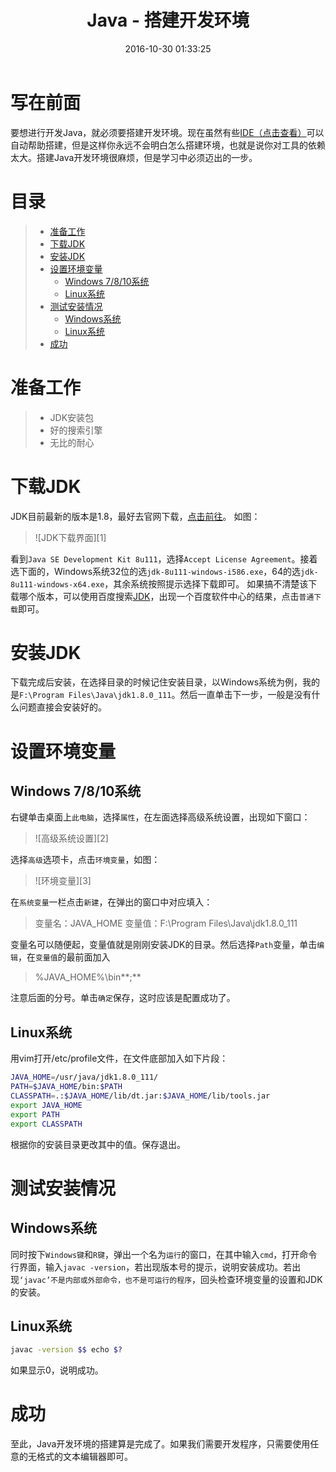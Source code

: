 ﻿---
title: Java - 搭建开发环境
date: 2016-10-30 01:33:25
tags:
- Java
categories:
- Code
---
# 写在前面
要想进行开发Java，就必须要搭建开发环境。现在虽然有些[IDE（点击查看）](https://baike.baidu.com/item/%E9%9B%86%E6%88%90%E5%BC%80%E5%8F%91%E7%8E%AF%E5%A2%83/298524?fromtitle=IDE&fromid=8232086&type=syn)可以自动帮助搭建，但是这样你永远不会明白怎么搭建环境，也就是说你对工具的依赖太大。搭建Java开发环境很麻烦，但是学习中必须迈出的一步。
<!--more-->

# 目录
  > - [准备工作](#准备工作)
  > - [下载JDK](#下载JDK)
  > - [安装JDK](#安装JDK)
  > - [设置环境变量](#设置环境变量)
  >   - [Windows 7/8/10系统](#Windows-7-8-10系统)
  >   - [Linux系统](#Linux系统)
  > - [测试安装情况](#测试安装情况)
  >   - [Windows系统](#Windows系统)
  >   - [Linux系统](#Linux系统)
  > - [成功](#成功)

# 准备工作
> * JDK安装包
> * 好的搜索引擎
> * 无比的耐心

# 下载JDK
JDK目前最新的版本是1.8，最好去官网下载，[点击前往](https://www.oracle.com/technetwork/java/javase/downloads/jdk8-downloads-2133151.html)。
如图：

> ![JDK下载界面][1]

看到`Java SE Development Kit 8u111`，选择`Accept License Agreement`。接着选下面的，Windows系统32位的选`jdk-8u111-windows-i586.exe`，64的选`jdk-8u111-windows-x64.exe`，其余系统按照提示选择下载即可。
如果搞不清楚该下载哪个版本，可以使用百度搜索[JDK](https://www.baidu.com/s?wd=JDK)，出现一个百度软件中心的结果，点击`普通下载`即可。

# 安装JDK
下载完成后安装，在选择目录的时候记住安装目录，以Windows系统为例，我的是`F:\Program Files\Java\jdk1.8.0_111`。然后一直单击下一步，一般是没有什么问题直接会安装好的。

# 设置环境变量
## Windows 7/8/10系统
右键单击桌面上`此电脑`，选择`属性`，在左面选择高级系统设置，出现如下窗口：

> ![高级系统设置][2]

选择`高级`选项卡，点击`环境变量`，如图：

> ![环境变量][3]

在`系统变量`一栏点击`新建`，在弹出的窗口中对应填入：

> 变量名：JAVA_HOME
> 变量值：F:\Program Files\Java\jdk1.8.0_111

变量名可以随便起，变量值就是刚刚安装JDK的目录。然后选择`Path`变量，单击`编辑`，在`变量值`的最前面加入

> %JAVA_HOME%\bin**;**

注意后面的分号。单击`确定`保存，这时应该是配置成功了。

## Linux系统
用vim打开/etc/profile文件，在文件底部加入如下片段：
```bash
JAVA_HOME=/usr/java/jdk1.8.0_111/
PATH=$JAVA_HOME/bin:$PATH
CLASSPATH=.:$JAVA_HOME/lib/dt.jar:$JAVA_HOME/lib/tools.jar
export JAVA_HOME
export PATH
export CLASSPATH
```
根据你的安装目录更改其中的值。保存退出。

# 测试安装情况
## Windows系统
同时按下`Windows键`和`R键`，弹出一个名为`运行`的窗口，在其中输入`cmd`，打开命令行界面，输入`javac -version`，若出现版本号的提示，说明安装成功。若出现`‘javac’不是内部或外部命令，也不是可运行的程序`，回头检查环境变量的设置和JDK的安装。

## Linux系统
```bash
javac -version $$ echo $?
```
如果显示0，说明成功。
# 成功
至此，Java开发环境的搭建算是完成了。如果我们需要开发程序，只需要使用任意的无格式的文本编辑器即可。
